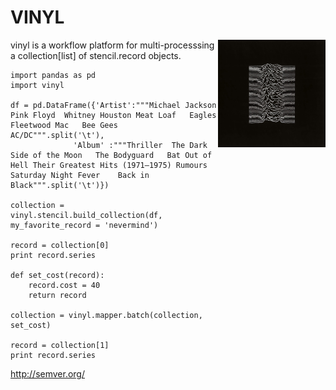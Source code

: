 VINYL
=====================================================================================================

<img align="right" src="docs/vinyl.jpeg" height="172" width="172">

vinyl is a workflow platform for multi-processsing a collection[list] of stencil.record objects.



```
import pandas as pd
import vinyl

df = pd.DataFrame({'Artist':"""Michael Jackson	Pink Floyd	Whitney Houston	Meat Loaf	Eagles	Fleetwood Mac	Bee Gees	AC/DC""".split('\t'),
              'Album' :"""Thriller	The Dark Side of the Moon	The Bodyguard	Bat Out of Hell	Their Greatest Hits (1971–1975)	Rumours	Saturday Night Fever	Back in Black""".split('\t')})

collection = vinyl.stencil.build_collection(df, my_favorite_record = 'nevermind')

record = collection[0]
print record.series

def set_cost(record):
    record.cost = 40
    return record

collection = vinyl.mapper.batch(collection, set_cost)

record = collection[1]
print record.series
```

http://semver.org/